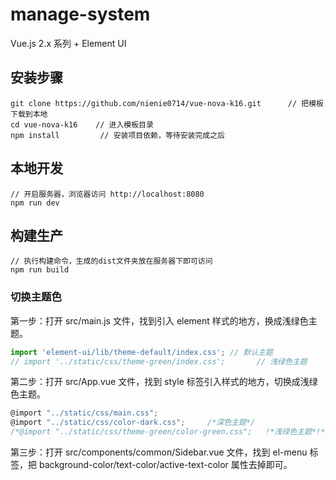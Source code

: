 # manage-system

Vue.js 2.x 系列 + Element UI

## 安装步骤

    git clone https://github.com/nienie0714/vue-nova-k16.git      // 把模板下载到本地
    cd vue-nova-k16    // 进入模板目录
    npm install         // 安装项目依赖，等待安装完成之后

## 本地开发

    // 开启服务器，浏览器访问 http://localhost:8080
    npm run dev

## 构建生产

    // 执行构建命令，生成的dist文件夹放在服务器下即可访问
    npm run build

### 切换主题色

第一步：打开 src/main.js 文件，找到引入 element 样式的地方，换成浅绿色主题。

```javascript
import 'element-ui/lib/theme-default/index.css'; // 默认主题
// import '../static/css/theme-green/index.css';       // 浅绿色主题
```

第二步：打开 src/App.vue 文件，找到 style 标签引入样式的地方，切换成浅绿色主题。

```javascript
@import "../static/css/main.css";
@import "../static/css/color-dark.css";     /*深色主题*/
/*@import "../static/css/theme-green/color-green.css";   !*浅绿色主题*!*/
```

第三步：打开 src/components/common/Sidebar.vue 文件，找到 el-menu 标签，把 background-color/text-color/active-text-color 属性去掉即可。
